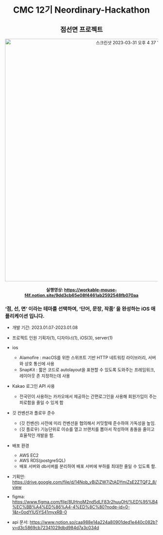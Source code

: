 
<div align="center">

# CMC 12기 Neordinary-Hackathon
## 점선면 프로젝트
<img width="799" alt="스크린샷 2023-03-31 오후 4 37 18" src="https://user-images.githubusercontent.com/66284051/229054998-2b5f63c5-cd4f-4461-9b23-e61a6b9da12c.png"><br><br>
<b>실행영상: https://workable-mouse-f4f.notion.site/9dd3cb65e08f4461ab2592548fb070aa</b>


</div>

### ‘점, 선, 면’ 이라는 테마를 선택하여, ‘단어, 문장, 작품’ 을 완성하는 iOS 애플리케이션 입니다.

- 개발 기간: 2023.01.07-2023.01.08

- 프로젝트 인원
기획자(1), 디자이너(1), iOS(3), server(1)

- ios
  - Alamofire : macOS를 위한 스위프트 기반 HTTP 네트워킹 라이브러리, 서버와 상호 통신에 사용
  - SnapKit : 짧은 코드로 autolayout을 표현할 수 있도록 도와주는 프레임워크, 레이아웃 존 지정하는데 사용

- Kakao 로그인 API 사용
  - 전국민이 사용하는 카카오에서 제공하는 간편로그인을 사용해 회원가입이 주는 피로함을 줄일 수 있게 함

- 깃 컨벤션과 플로우 준수
  - (깃 컨벤션) 사전에 미리 컨벤션을 협의해서 커밋할때 준수하여 가독성을 높임.
  - (깃 플로우) 기능단위로 이슈를 열고 브랜치를 뽑아서 작성하여 충돌을 줄이고 효율적인 개발을 함.

- 배포 환경
  - AWS EC2
  - AWS RDS(postgreSQL)
  - 배포 서버와 db서버를 분리하여 배포 서버에 부하를 최대한 줄일 수 있도록 함.

- 기획안: https://drive.google.com/file/d/14Nob_vBiZiZW7jZtADYmiZsE2ZTQF2_8/view
- figma: https://www.figma.com/file/8UHnoM2nd5dLF83r2huuOH/%ED%95%B4%EC%BB%A4%ED%86%A4-4%ED%8C%80?node-id=0-1&t=0odYlU5YS41myxRB-0
- api 문서: https://www.notion.so/caa988e14a224a80901ded1e440c082b?v=d3c5869cb72341029dbd984d7a3c034d

